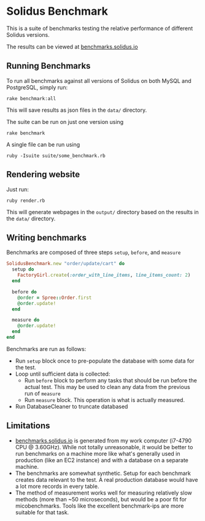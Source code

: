 # Solidus Benchmark

This is a suite of benchmarks testing the relative performance of different Solidus versions.

The results can be viewed at [benchmarks.solidus.io](https://benchmarks.solidus.io/)

## Running Benchmarks

To run all benchmarks against all versions of Solidus on both MySQL and PostgreSQL, simply run:

```
rake benchmark:all
```

This will save results as json files in the `data/` directory.

The suite can be run on just one version using

```
rake benchmark
```

A single file can be run using

```
ruby -Isuite suite/some_benchmark.rb
```

## Rendering website

Just run:

```
ruby render.rb
```

This will generate webpages in the `output/` directory based on the results in the `data/` directory.


## Writing benchmarks

Benchmarks are composed of three steps `setup`, `before`, and `measure`

``` ruby
SolidusBenchmark.new "order/update/cart" do
  setup do
    FactoryGirl.create(:order_with_line_items, line_items_count: 2)
  end

  before do
    @order = Spree::Order.first
    @order.update!
  end

  measure do
    @order.update!
  end
end
```

Benchmarks are run as follows:

* Run `setup` block once to pre-populate the database with some data for the test.
* Loop until sufficient data is collected:
  * Run `before` block to perform any tasks that should be run before the actual test. This may be used to clean any data from the previous run of `measure`
  * Run `measure` block. This operation is what is actually measured.
* Run DatabaseCleaner to truncate databased


## Limitations

* [benchmarks.solidus.io](https://benchmarks.solidus.io/) is generated from my work computer (i7-4790 CPU @ 3.60GHz). While not totally unreasonable, it would be better to run benchmarks on a machine more like what's generally used in production (like an EC2 instance) and with a database on a separate machine.
* The benchmarks are somewhat synthetic. Setup for each benchmark creates data relevant to the test. A real production database would have a lot more records in every table.
* The method of measurement works well for measuring relatively slow methods (more than ~50 microseconds), but would be a poor fit for micobenchmarks. Tools like the excellent benchmark-ips are more suitable for that task.
